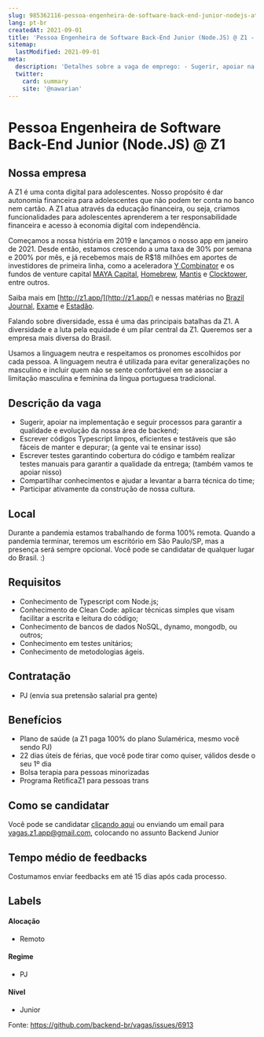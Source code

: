 ```yaml
---
slug: 985362116-pessoa-engenheira-de-software-back-end-junior-nodejs-at-z1
lang: pt-br
createdAt: 2021-09-01
title: 'Pessoa Engenheira de Software Back-End Junior (Node.JS) @ Z1 - Vaga de Emprego'
sitemap:
  lastModified: 2021-09-01
meta:
  description: 'Detalhes sobre a vaga de emprego: - Sugerir, apoiar na implementação e seguir processos para garantir a qualidade e evolução da nossa área de backend; - Escrever códigos Typescript limpos, eficientes e testáveis que são fáceis de manter e depurar; (a gente vai te ensinar isso) - Escrever testes garantindo cobertura do código e também realizar testes manuais para garantir a qualidade da entrega; (também vamos te apoiar nisso) - Compartilhar conhecimentos e ajudar a levantar a barra técnica do time; - Participar ativamente da construção de nossa cultura.'
  twitter:
    card: summary
    site: '@nawarian'
---
```


# Pessoa Engenheira de Software Back-End Junior (Node.JS) @ Z1

<!--
==================================================
Caso a vaga for remoto durante a pandemia informar no texto "Remoto durante o covid"
==================================================
-->
<!-- 
==================================================
POR FAVOR, SÓ POSTE SE A VAGA FOR PARA BACK-END!

Não faça distinção de gênero no título da vaga.

Use: "Back-End Developer" ao invés de 
"Desenvolvedor Back-End" \o/

Exemplo: `[São Paulo] Back-End Developer @ NOME DA EMPRESA`
==================================================
-->

## Nossa empresa

A Z1 é uma conta digital para adolescentes. Nosso propósito é dar autonomia financeira para adolescentes que não podem ter conta no banco nem cartão. A Z1 atua através da educação financeira, ou seja, criamos funcionalidades para adolescentes aprenderem a ter responsabilidade financeira e acesso à economia digital com independência.
 
Começamos a nossa história em 2019 e lançamos o nosso app em janeiro de 2021. Desde então, estamos crescendo a uma taxa de 30% por semana e 200% por mês, e já recebemos mais de R$18 milhões em aportes de investidores de primeira linha, como a aceleradora [Y Combinator](https://www.ycombinator.com/) e os fundos de venture capital [MAYA Capital](https://www.maya.capital/), [Homebrew](https://homebrew.co/), [Mantis](https://www.mantisvc.com/) e [Clocktower](https://www.clocktowerventures.com/), entre outros.
 
Saiba mais em [http://z1.app/](http://z1.app/) e nessas matérias no [Brazil Journal](https://braziljournal.com/z1-o-banco-teen-que-quer-crescer-com-o-cliente), [Exame](https://exame.com/pme/z1-a-fintech-da-geracao-z-recebe-aporte-da-y-combinator/) e [Estadão](https://link.estadao.com.br/noticias/inovacao,fintech-z1-chega-ao-mercado-com-conta-digital-para-adolescentes,70003513832).

Falando sobre diversidade, essa é uma das principais batalhas da Z1. A diversidade e a luta pela equidade é um pilar central da Z1. Queremos ser a empresa mais diversa do Brasil. 

Usamos a linguagem neutra e respeitamos os pronomes escolhidos por cada pessoa. A linguagem neutra é utilizada para evitar generalizações no masculino e incluir quem não se sente confortável em se associar a limitação masculina e feminina da língua portuguesa tradicional.


## Descrição da vaga

- Sugerir, apoiar na implementação e seguir processos para garantir a qualidade e evolução da nossa área de backend;
- Escrever códigos Typescript limpos, eficientes e testáveis que são fáceis de manter e depurar; (a gente vai te ensinar isso)
- Escrever testes garantindo cobertura do código e também realizar testes manuais para garantir a qualidade da entrega; (também vamos te apoiar nisso)
- Compartilhar conhecimentos e ajudar a levantar a barra técnica do time;
- Participar ativamente da construção de nossa cultura.

## Local

Durante a pandemia estamos trabalhando de forma 100% remota. 
Quando a pandemia terminar, teremos um escritório em São Paulo/SP, mas a presença será sempre opcional.
Você pode se candidatar de qualquer lugar do Brasil. :)

## Requisitos

- Conhecimento de Typescript com Node.js;
- Conhecimento de Clean Code: aplicar técnicas simples que visam facilitar a escrita e leitura do código;
- Conhecimento de bancos de dados NoSQL, dynamo, mongodb, ou outros;
- Conhecimento em testes unitários;
- Conhecimento de metodologias ágeis.

## Contratação

- PJ (envia sua pretensão salarial pra gente)

## Benefícios

- Plano de saúde (a Z1 paga 100% do plano Sulamérica, mesmo você sendo PJ)
- 22 dias úteis de férias, que você pode tirar como quiser, válidos desde o seu 1º dia
- Bolsa terapia para pessoas minorizadas
- Programa RetificaZ1 para pessoas trans

## Como se candidatar

Você pode se candidatar [clicando aqui](https://jobs.lever.co/z1.app/124fb73a-93aa-42f2-8b24-1c89ca7c65fc)
ou enviando um email para vagas.z1.app@gmail.com, colocando no assunto Backend Junior

## Tempo médio de feedbacks

Costumamos enviar feedbacks em até 15 dias após cada processo.

## Labels
<!-- retire os labels que não fazem sentido à vaga -->

#### Alocação
- Remoto

#### Regime
- PJ

#### Nível
- Junior

Fonte: https://github.com/backend-br/vagas/issues/6913